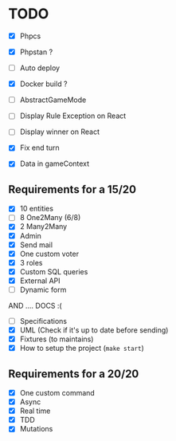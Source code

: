 # TODO

- [X] Phpcs
- [X] Phpstan ?
- [ ] Auto deploy
- [X] Docker build ?

- [ ] AbstractGameMode

- [ ] Display Rule Exception on React
- [ ] Display winner on React
- [X] Fix end turn
- [X] Data in gameContext

## Requirements for a 15/20

- [X] 10 entities
- [ ] 8 One2Many (6/8)
- [X] 2 Many2Many
- [X] Admin
- [X] Send mail
- [X] One custom voter
- [X] 3 roles
- [X] Custom SQL queries
- [X] External API
- [ ] Dynamic form

AND .... DOCS :(

- [ ] Specifications
- [X] UML (Check if it's up to date before sending)
- [X] Fixtures (to maintains)
- [X] How to setup the project (`make start`)

## Requirements for a 20/20

- [X] One custom command
- [X] Async
- [X] Real time
- [X] TDD
- [X] Mutations
